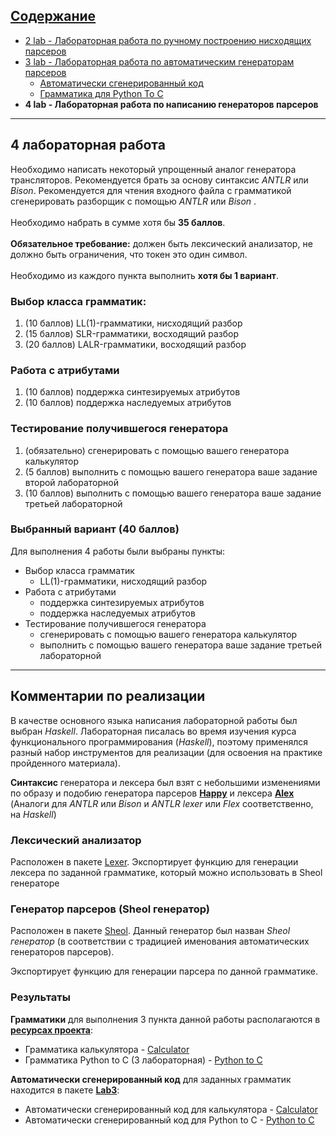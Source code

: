 ## [Содержание](./../../README.md)

+ [2 lab - Лабораторная работа по ручному построению нисходящих парсеров](./../Lab2/README.md)
+ [3 lab - Лабораторная работа по автоматическим генераторам парсеров](./../Lab3/README.md)
    + [Автоматически сгенерированный код](./../Lab3/README.md)
    + [Грамматика для Python To C](./../../resources/PythonToC/README.md)
+ **4 lab - Лабораторная работа по написанию генераторов парсеров**

***

## <a name="lab4"></a>    4 лабораторная работа

Необходимо написать некоторый упрощенный аналог генератора трансляторов. Рекомендуется брать за основу синтаксис *ANTLR*
или *Bison*. Рекомендуется для чтения входного файла с грамматикой сгенерировать разборщик с помощью *ANTLR* или *Bison*
.
<br/><br/>Необходимо набрать в сумме хотя бы **35 баллов**.
<br/><br/>**Обязательное требование:** должен быть лексический анализатор, не должно быть ограничения, что токен это
один символ.
<br/><br/>Необходимо из каждого пункта выполнить **хотя бы 1 вариант**.

### Выбор класса грамматик:

1. (10 баллов) LL(1)-грамматики, нисходящий разбор
2. (15 баллов) SLR-грамматики, восходящий разбор
3. (20 баллов) LALR-грамматики, восходящий разбор

### Работа с атрибутами

1. (10 баллов) поддержка синтезируемых атрибутов
2. (10 баллов) поддержка наследуемых атрибутов

### Тестирование получившегося генератора

1. (обязательно) сгенерировать с помощью вашего генератора калькулятор
2. (5 баллов) выполнить с помощью вашего генератора ваше задание второй лабораторной
3. (10 баллов) выполнить с помощью вашего генератора ваше задание третьей лабораторной

### Выбранный вариант (40 баллов)

Для выполнения 4 работы были выбраны пункты:

* Выбор класса грамматик
    * LL(1)-грамматики, нисходящий разбор
* Работа с атрибутами
    * поддержка синтезируемых атрибутов
    * поддержка наследуемых атрибутов
* Тестирование получившегося генератора
    * сгенерировать с помощью вашего генератора калькулятор
    * выполнить с помощью вашего генератора ваше задание третьей лабораторной

***

## Комментарии по реализации

В качестве основного языка написания лабораторной работы был выбран *Haskell*. Лабораторная писалась во время изучения
курса функционального программирования (*Haskell*), поэтому применялся разный набор инструментов для реализации (для
освоения на практике пройденного материала).

**Синтаксис** генератора и лексера был взят с небольшими изменениями по образу и подобию генератора
парсеров **[Happy](https://www.haskell.org/happy/)** и лексера **[Alex](https://www.haskell.org/alex/)**
(Аналоги для *ANTLR* или *Bison* и *ANTLR lexer* или *Flex* соответственно, на *Haskell*)

### Лексический анализатор
Расположен в пакете [Lexer](Lexer). Экспортирует функцию для генерации лексера по заданной грамматике, 
который можно использовать в Sheol генераторе

### Генератор парсеров (Sheol генератор)
Расположен в пакете [Sheol](Sheol). Данный генератор был назван *Sheol генератор* (в соответствии с традицией 
именования автоматических генераторов парсеров).

Экспортирует функцию для генерации парсера по данной грамматике.

### Результаты
**Грамматики** для выполнения 3 пункта данной работы располагаются в **[ресурсах проекта](./../../resources)**:
+ Грамматика калькулятора - [Calculator](./../../resources/Calculator)
+ Грамматика Python to C (3 лабораторная) - [Python to C](./../../resources/PythonToC)

**Автоматически сгенерированный код** для заданных грамматик находится в пакете [**Lab3**](./../Lab3):
+ Автоматически сгенерированный код для калькулятора - [Calculator](./../Lab3/Calculator)
+ Автоматически сгенерированный код для Python to C - [Python to C](./../Lab3/PythonToC)